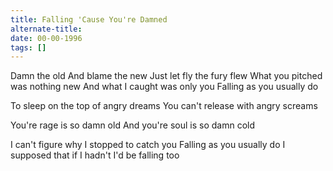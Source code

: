 ```yaml
---
title: Falling 'Cause You're Damned
alternate-title:
date: 00-00-1996
tags: []
---
```


Damn the old
And blame the new
Just let fly the fury flew
What you pitched was nothing new
And what I caught was only you
Falling as you usually do

To sleep on the top of angry dreams
You can't release with angry screams

You're rage is so damn old
And you're soul is so damn cold

I can't figure why I stopped to
	catch you
Falling as you usually do
I supposed that if I hadn't
I'd be falling too